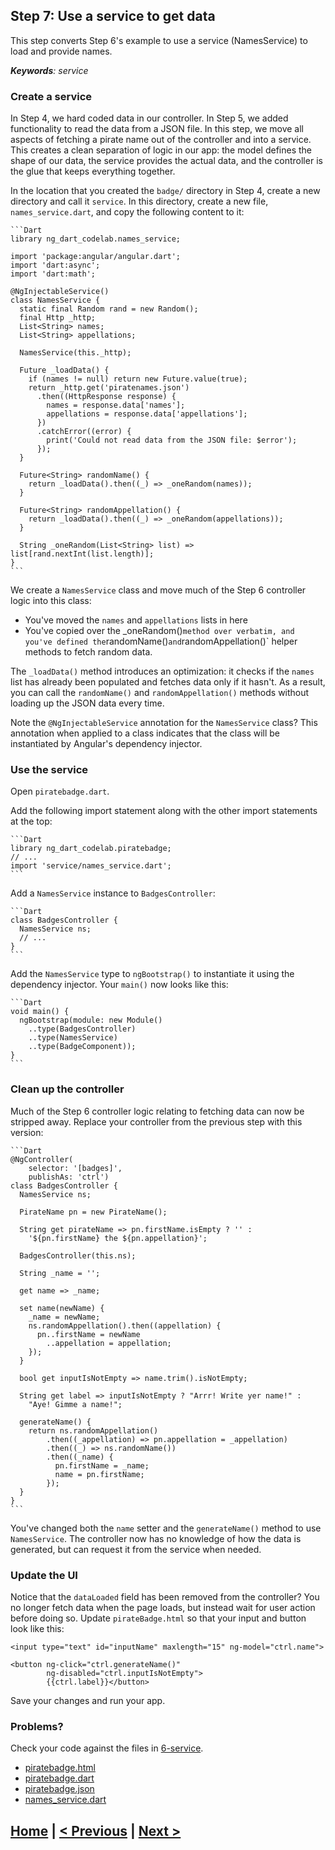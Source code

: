 ## Step 7: Use a service to get data

This step converts Step 6's example to use a service
(NamesService) to load and provide names.

_**Keywords**: service_

### Create a service

In Step 4, we hard coded data in our controller. In Step 5, we added
functionality to read the data from a JSON file. In this step, we move all
aspects of fetching a pirate name out of the controller and into a service.
This creates a clean separation of logic in our app: the model defines the
shape of our data, the service provides the actual data, and the controller is
the glue that keeps everything together.

In the location that you created the `badge/` directory in Step 4, create a
new directory and call it `service`. In this directory, create a new file,
`names_service.dart`, and copy the following content to it:

    ```Dart
    library ng_dart_codelab.names_service;

    import 'package:angular/angular.dart';
    import 'dart:async';
    import 'dart:math';

    @NgInjectableService()
    class NamesService {
      static final Random rand = new Random();
      final Http _http;
      List<String> names;
      List<String> appellations;

      NamesService(this._http);

      Future _loadData() {
        if (names != null) return new Future.value(true);
        return _http.get('piratenames.json')
          .then((HttpResponse response) {
            names = response.data['names'];
            appellations = response.data['appellations'];
          })
          .catchError((error) {
            print('Could not read data from the JSON file: $error');
          });
      }

      Future<String> randomName() {
        return _loadData().then((_) => _oneRandom(names));
      }

      Future<String> randomAppellation() {
        return _loadData().then((_) => _oneRandom(appellations));
      }

      String _oneRandom(List<String> list) => list[rand.nextInt(list.length)];
    }
    ```

We create a `NamesService` class and move much of the Step 6 controller logic into this class:


* You've moved the `names` and `appellations` lists in here
* You've copied over the _oneRandom()` method over verbatim, and you've
defined the `randomName()` and `randomAppellation()` helper methods to fetch
random data.

The `_loadData()` method introduces an optimization: it checks if the `names` list has already been populated and fetches data only if it hasn't. As a result, you can call the  `randomName()` and `randomAppellation()` methods without
loading up the JSON data every time.

Note the `@NgInjectableService` annotation for the `NamesService` class? This
annotation when applied to a class indicates that the class will be
instantiated by Angular's dependency injector.


### Use the service

Open `piratebadge.dart`.

Add the following import statement along with the other import statements at
the top:


    ```Dart
    library ng_dart_codelab.piratebadge;
    // ...
    import 'service/names_service.dart';
    ```

Add a `NamesService` instance to `BadgesController`:

    ```Dart
    class BadgesController {
      NamesService ns;
      // ...
    }
    ```

Add the `NamesService` type to `ngBootstrap()` to instantiate it using the
dependency injector. Your `main()` now looks like this:

    ```Dart
    void main() {
      ngBootstrap(module: new Module()
        ..type(BadgesController)
        ..type(NamesService)
        ..type(BadgeComponent));
    }
    ```

### Clean up the controller

Much of the Step 6 controller logic relating to fetching data can now be
stripped away. Replace your controller from the previous step with this
version:

    ```Dart
    @NgController(
        selector: '[badges]',
        publishAs: 'ctrl')
    class BadgesController {
      NamesService ns;

      PirateName pn = new PirateName();

      String get pirateName => pn.firstName.isEmpty ? '' :
        '${pn.firstName} the ${pn.appellation}';

      BadgesController(this.ns);

      String _name = '';

      get name => _name;

      set name(newName) {
        _name = newName;
        ns.randomAppellation().then((appellation) {
          pn..firstName = newName
            ..appellation = appellation;
        });
      }

      bool get inputIsNotEmpty => name.trim().isNotEmpty;

      String get label => inputIsNotEmpty ? "Arrr! Write yer name!" :
        "Aye! Gimme a name!";

      generateName() {
        return ns.randomAppellation()
            .then((_appellation) => pn.appellation = _appellation)
            .then((_) => ns.randomName())
            .then((_name) {
              pn.firstName = _name;
              name = pn.firstName;
            });
      }
    }
    ```

You've changed both the `name` setter and the `generateName()` method to use
`NamesService`. The controller now has no knowledge of how the data is
generated, but can request it from the service when needed.

### Update the UI

Notice that the `dataLoaded` field has been removed from the controller? You no
longer fetch data when the page loads, but instead wait for user action before
doing so. Update `pirateBadge.html` so that your input and button look like
this:

    <input type="text" id="inputName" maxlength="15" ng-model="ctrl.name">

    <button ng-click="ctrl.generateName()"
            ng-disabled="ctrl.inputIsNotEmpty">
            {{ctrl.label}}</button>


Save your changes and run your app.


### Problems?
Check your code against the files in [6-service](../web/6-service).
- [piratebadge.html](../web/7-service/piratebadge.html)
- [piratebadge.dart](../web/7-service/piratebadge.dart)
- [piratebadge.json](../web/7-service/piratenames.json)
- [names_service.dart](../web/7-service/service/names_service.dart)

## [Home](../README.md) | [< Previous](step-6.md) | [Next >](step-8.md)


